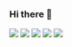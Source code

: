 ### Hi there 👋

![](https://github-profile-summary-cards.vercel.app/api/cards/profile-details?username=yangchnx&theme=github)
![](https://github-profile-summary-cards.vercel.app/api/cards/repos-per-language?username=yangchnx&theme=github)
![](https://github-profile-summary-cards.vercel.app/api/cards/most-commit-language?username=yangchnx&theme=github)
![](https://github-profile-summary-cards.vercel.app/api/cards/stats?username=yangchnx&theme=github)
![](https://github-profile-summary-cards.vercel.app/api/cards/productive-time?username=yangchnx&theme=github)

<!--
**yangchnx/yangchnx** is a ✨ _special_ ✨ repository because its `README.md` (this file) appears on your GitHub profile.

Here are some ideas to get you started:

- 🔭 I’m currently working on ...
- 🌱 I’m currently learning ...
- 👯 I’m looking to collaborate on ...
- 🤔 I’m looking for help with ...
- 💬 Ask me about ...
- 📫 How to reach me: ...
- 😄 Pronouns: ...
- ⚡ Fun fact: ...
-->
